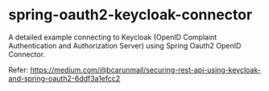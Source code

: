 # spring-oauth2-keycloak-connector
A detailed example connecting to Keycloak (OpenID Complaint Authentication and Authorization Server) using Spring Oauth2 OpenID Connector. 

Refer: https://medium.com/@bcarunmail/securing-rest-api-using-keycloak-and-spring-oauth2-6ddf3a1efcc2

 
